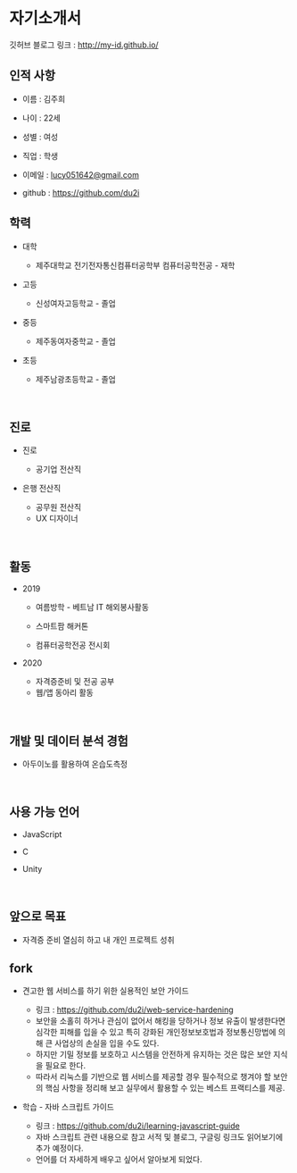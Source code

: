 # 자기소개서

깃허브 블로그 링크 : http://my-id.github.io/

## 인적 사항

- 이름 : 김주희

- 나이 : 22세

- 성별 : 여성

- 직업 : 학생

- 이메일 : lucy051642@gmail.com

- github : https://github.com/du2i


## 학력

- 대학

  - 제주대학교 전기전자통신컴퓨터공학부 컴퓨터공학전공 - 재학

- 고등

  - 신성여자고등학교 - 졸업

- 중등

  - 제주동여자중학교 - 졸업

- 초등

  - 제주남광초등학교 - 졸업

​    

## 진로

- 진로

  - 공기업 전산직
- 은행 전산직
  - 공무원 전산직
  - UX 디자이너

​    

## 활동

- 2019

  - 여름방학 - 베트남 IT 해외봉사활동
  - 스마트팜 해커톤
  
  - 컴퓨터공학전공 전시회
- 2020

  - 자격증준비 및 전공 공부
  - 웹/앱 동아리 활동

​    

## 개발 및 데이터 분석 경험 

- 아두이노를 활용하여 온습도측정


​    

## 사용 가능 언어

- JavaScript

- C

- Unity

  

​    

## 앞으로 목표

- 자격증 준비 열심히 하고 내 개인 프로젝트 성취



## fork

- 견고한 웹 서비스를 하기 위한 실용적인 보안 가이드
  - 링크 : https://github.com/du2i/web-service-hardening
  - 보안을 소홀히 하거나 관심이 없어서 해킹을 당하거나 정보 유출이 발생한다면 심각한 피해를 입을 수 있고 특히 강화된 개인정보보호법과 정보통신망법에 의해 큰 사업상의 손실을 입을 수도 있다.
  - 하지만 기밀 정보를 보호하고 시스템을 안전하게 유지하는 것은 많은 보안 지식을 필요로 한다.
  - 따라서 리눅스를 기반으로 웹 서비스를 제공할 경우 필수적으로 챙겨야 할 보안의 핵심 사항을 정리해 보고 실무에서 활용할 수 있는 베스트 프랙티스를 제공.
  
- 학습 - 자바 스크립트 가이드
  - 링크 :  https://github.com/du2i/learning-javascript-guide
  - 자바 스크립트 관련 내용으로 참고 서적 및 블로그, 구글링 링크도 읽어보기에 추가 예정이다.
  - 언어를 더 자세하게 배우고 싶어서 알아보게 되었다.
  
  
  

